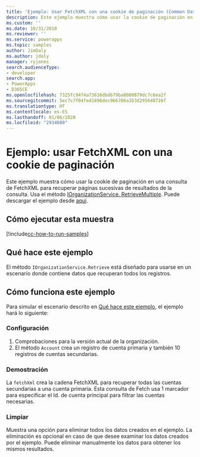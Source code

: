 ```yaml
---
title: 'Ejemplo: Usar FetchXML con una cookie de paginación (Common Data Service) | Microsoft Docs'
description: Este ejemplo muestra cómo usar la cookie de paginación en una FetchXML
ms.custom: ''
ms.date: 10/31/2018
ms.reviewer: ''
ms.service: powerapps
ms.topic: samples
author: JimDaly
ms.author: jdaly
manager: ryjones
search.audienceType:
- developer
search.app:
- PowerApps
- D365CE
ms.openlocfilehash: 7325fc94f4a73616dbd679ba0800879dc7c6ea2f
ms.sourcegitcommit: 5ec7c7f04fe41896dec966706a3b3d295648726f
ms.translationtype: HT
ms.contentlocale: es-ES
ms.lasthandoff: 01/06/2020
ms.locfileid: "2934080"
---
```

# <a name="sample-use-fetchxml-with-a-paging-cookie"></a>Ejemplo: usar FetchXML con una cookie de paginación

<!-- This could be greatly simplified IMHO 
https://docs.microsoft.com/dynamics365/customer-engagement/developer/org-service/sample-use-fetchxml-paging-cookie
-->
Este ejemplo muestra cómo usar la cookie de paginación en una consulta de FetchXML para recuperar páginas sucesivas de resultados de la consulta. Usa el método [IOrganizationService. RetrieveMultiple](https://docs.microsoft.com/dotnet/api/microsoft.xrm.sdk.iorganizationservice.retrievemultiple?view=dynamics-general-ce-9). Puede descargar el ejemplo desde [aquí](https://github.com/Microsoft/PowerApps-Samples/tree/master/cds/orgsvc/C%23/UseFetchXMLWithPaging).

## <a name="how-to-run-this-sample"></a>Cómo ejecutar esta muestra

[!include[cc-how-to-run-samples](../../includes/cc-how-to-run-samples.md)]

## <a name="what-this-sample-does"></a>Qué hace este ejemplo

El método `IOrganizationService.Retrieve` está diseñado para usarse en un escenario donde contiene datos que recuperan todos los registros.

## <a name="how-this-sample-works"></a>Cómo funciona este ejemplo

Para simular el escenario descrito en [Qué hace este ejemplo](#what-this-sample-does), el ejemplo hará lo siguiente:

### <a name="setup"></a>Configuración

1. Comprobaciones para la versión actual de la organización.
1. El método `Account` crea un registro de cuenta primaria y también 10 registros de cuentas secundarias.

### <a name="demonstrate"></a>Demostración

La `fetchXml` crea la cadena FetchXML para recuperar todas las cuentas secundarias a una cuenta primaria. Esta consulta de Fetch usa 1 marcador para especificar el Id. de cuenta principal para filtrar las cuentas necesarias.

### <a name="clean-up"></a>Limpiar

Muestra una opción para eliminar todos los datos creados en el ejemplo. La eliminación es opcional en caso de que desee examinar los datos creados por el ejemplo. Puede eliminar manualmente los datos para obtener los mismos resultados.

